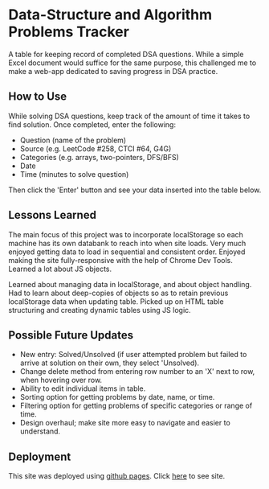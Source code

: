 # Data-Structure and Algorithm Problems Tracker

A table for keeping record of completed DSA questions. While a simple Excel document would suffice for the same purpose, this challenged me to make a web-app dedicated to saving progress in DSA practice.

## How to Use

While solving DSA questions, keep track of the amount of time it takes to find solution. Once completed, enter the following:

* Question (name of the problem)
* Source (e.g. LeetCode #258, CTCI #64, G4G)
* Categories (e.g. arrays, two-pointers, DFS/BFS)
* Date
* Time (minutes to solve question)

Then click the 'Enter' button and see your data inserted into the table below.

## Lessons Learned

The main focus of this project was to incorporate localStorage so each machine has its own databank to reach into when site loads. Very much enjoyed getting data to load in sequential and consistent order. Enjoyed making the site fully-responsive with the help of Chrome Dev Tools. Learned a lot about JS objects.

Learned about managing data in localStorage, and about object handling. Had to learn about deep-copies of objects so as to retain previous localStorage data when updating table. Picked up on HTML table structuring and creating dynamic tables using JS logic.

## Possible Future Updates

* New entry: Solved/Unsolved (if user attempted problem but failed to arrive at solution on their own, they select 'Unsolved).
* Change delete method from entering row number to an 'X' next to row, when hovering over row.
* Ability to edit individual items in table.
* Sorting option for getting problems by date, name, or time.
* Filtering option for getting problems of specific categories or range of time.
* Design overhaul; make site more easy to navigate and easier to understand.

## Deployment

This site was deployed using [github pages](https://pages.github.com/). Click [here](https://khaledajaj2026.github.io/DSA-problem-tracker/) to see site.
